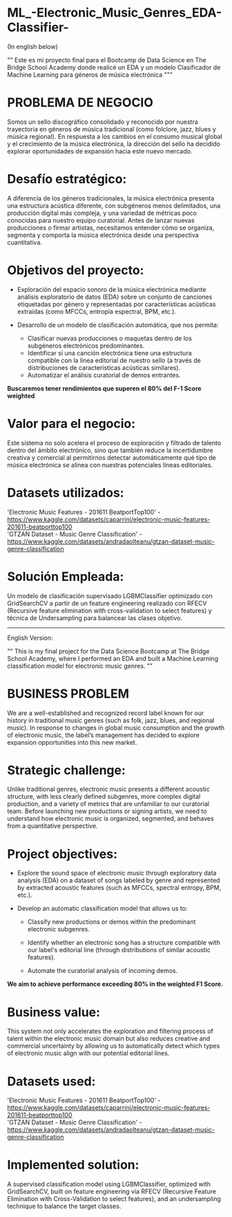 # ML_-Electronic_Music_Genres_EDA-Classifier-

(In english below)

"" Este es mi proyecto final para el Bootcamp de Data Science en The Bridge School Academy donde realicé un EDA y un modelo Clasificador de Machine Learning para géneros de música electrónica """


# PROBLEMA DE NEGOCIO
Somos un sello discográfico consolidado y reconocido por nuestra trayectoria en géneros de música tradicional (como folclore, jazz, blues y música regional). En respuesta a los cambios en el consumo musical global y el crecimiento de la música electrónica, la dirección del sello ha decidido explorar oportunidades de expansión hacia este nuevo mercado.

# Desafío estratégico:
A diferencia de los géneros tradicionales, la música electrónica presenta una estructura acústica diferente, con subgéneros menos delimitados, una producción digital más compleja, y una variedad de métricas poco conocidas para nuestro equipo curatorial. Antes de lanzar nuevas producciones o firmar artistas, necesitamos entender cómo se organiza, segmenta y comporta la música electrónica desde una perspectiva cuantitativa. 

# Objetivos del proyecto:
- Exploración del espacio sonoro de la música electrónica mediante análisis exploratorio de datos (EDA) sobre un conjunto de canciones etiquetadas por género y representadas por características acústicas extraídas (como MFCCs, entropía espectral, BPM, etc.).

- Desarrollo de un modelo de clasificación automática, que nos permita:
  - Clasificar nuevas producciones o maquetas dentro de los subgéneros electrónicos predominantes.
  - Identificar si una canción electrónica tiene una estructura compatible con la línea editorial de nuestro sello (a través de distribuciones de características acústicas similares).
  - Automatizar el análisis curatorial de demos entrantes.

<b>Buscaremos tener rendimientos que superen el 80% del F-1 Score weighted</b>

# Valor para el negocio:
Este sistema no solo acelera el proceso de exploración y filtrado de talento dentro del ámbito electrónico, sino que también reduce la incertidumbre creativa y comercial al permitirnos detectar automáticamente qué tipo de música electrónica se alinea con nuestras potenciales líneas editoriales.

# Datasets utilizados: 
'Electronic Music Features - 201611 BeatportTop100' - https://www.kaggle.com/datasets/caparrini/electronic-music-features-201611-beatporttop100<br>
'GTZAN Dataset - Music Genre Classification' - https://www.kaggle.com/datasets/andradaolteanu/gtzan-dataset-music-genre-classification


# Solución Empleada:

Un modelo de clasificación supervisado LGBMClassifier optimizado con GridSearchCV a partir de un feature engineering realizado con RFECV (Recursive feature elimination with cross-validation to select features) y técnica de Undersampling para balancear las clases objetivo.

--------------------------------------------------------------------------------------------------------------------------------------------------


English Version:

"" This is my final project for the Data Science Bootcamp at The Bridge School Academy, where I performed an EDA and built a Machine Learning classification model for electronic music genres. ""

# BUSINESS PROBLEM
We are a well-established and recognized record label known for our history in traditional music genres (such as folk, jazz, blues, and regional music). In response to changes in global music consumption and the growth of electronic music, the label’s management has decided to explore expansion opportunities into this new market.

# Strategic challenge:
Unlike traditional genres, electronic music presents a different acoustic structure, with less clearly defined subgenres, more complex digital production, and a variety of metrics that are unfamiliar to our curatorial team. Before launching new productions or signing artists, we need to understand how electronic music is organized, segmented, and behaves from a quantitative perspective.

# Project objectives:

- Explore the sound space of electronic music through exploratory data analysis (EDA) on a dataset of songs labeled by genre and represented by extracted acoustic features (such as MFCCs, spectral entropy, BPM, etc.).

- Develop an automatic classification model that allows us to:

  - Classify new productions or demos within the predominant electronic subgenres.

  - Identify whether an electronic song has a structure compatible with our label's editorial line (through distributions of similar acoustic features).

  - Automate the curatorial analysis of incoming demos.

<b>We aim to achieve performance exceeding 80% in the weighted F1 Score.</b>

# Business value:
This system not only accelerates the exploration and filtering process of talent within the electronic music domain but also reduces creative and commercial uncertainty by allowing us to automatically detect which types of electronic music align with our potential editorial lines.

# Datasets used:
'Electronic Music Features - 201611 BeatportTop100' - https://www.kaggle.com/datasets/caparrini/electronic-music-features-201611-beatporttop100<br>
'GTZAN Dataset - Music Genre Classification' - https://www.kaggle.com/datasets/andradaolteanu/gtzan-dataset-music-genre-classification

# Implemented solution:
A supervised classification model using LGBMClassifier, optimized with GridSearchCV, built on feature engineering via RFECV (Recursive Feature Elimination with Cross-Validation to select features), and an undersampling technique to balance the target classes.
